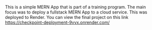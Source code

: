 This is a simple MERN App that is part of a training program. The main focus was to deploy a fullstack MERN App to a cloud service. This was deployed to Render. You can view the final project on this link https://checkpoint-deployment-9vvx.onrender.com/
